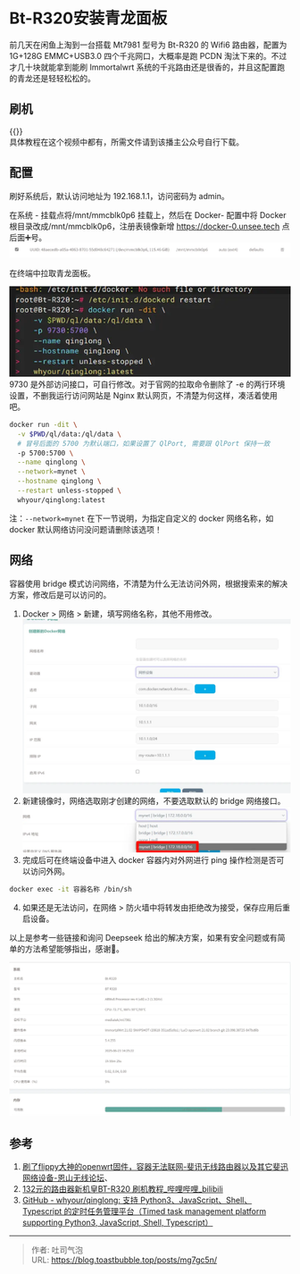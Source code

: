 # Bt-R320安装青龙面板


<!--more-->

前几天在闲鱼上淘到一台搭载 Mt7981 型号为 Bt-R320 的 Wifi6 路由器，配置为 1G+128G EMMC+USB3.0 四个千兆网口，大概率是跑 PCDN 淘汰下来的。不过才几十块就能拿到能刷 Immortalwrt 系统的千兆路由还是很香的，并且这配置跑的青龙还是轻轻松松的。

## 刷机
{{<bilibili BV1zXzEYoEHs >}}  
具体教程在这个视频中都有，所需文件请到该播主公众号自行下载。

## 配置
刷好系统后，默认访问地址为 192.168.1.1，访问密码为 admin。

在系统 - 挂载点将/mnt/mmcblk0p6 挂载上，然后在 Docker- 配置中将 Docker 根目录改成/mnt/mmcblk0p6，注册表镜像新增 https://docker-0.unsee.tech 点后面➕号。  
![](./images/index-1750659524211.webp)

在终端中拉取青龙面板。

![拉取青龙仓库](./images/index-1750651561906.webp "拉取青龙仓库")  
9730 是外部访问接口，可自行修改。对于官网的拉取命令删除了 -e 的两行环境设置，不删我运行访问网站是 Nginx 默认网页，不清楚为何这样，凑活着使用吧。

```bash title="拉取命令"
docker run -dit \
  -v $PWD/ql/data:/ql/data \
  # 冒号后面的 5700 为默认端口，如果设置了 QlPort, 需要跟 QlPort 保持一致
  -p 5700:5700 \
  --name qinglong \
  --network=mynet \
  --hostname qinglong \
  --restart unless-stopped \
  whyour/qinglong:latest
```

注：`--network=mynet` 在下一节说明，为指定自定义的 docker 网络名称，如 docker 默认网络访问没问题请删除该选项！
## 网络
容器使用 bridge 模式访问网络，不清楚为什么无法访问外网，根据搜索来的解决方案，修改后是可以访问的。

1. Docker > 网络 > 新建，填写网络名称，其他不用修改。  
   ![截图](./images/index-1751076152635.webp "截图展示")
2. 新建镜像时，网络选取刚才创建的网络，不要选取默认的 bridge 网络接口。  
   ![网络选择](./images/index-1751076278713.webp "网络选择")
3. 完成后可在终端设备中进入 docker 容器内对外网进行 ping 操作检测是否可以访问外网。
```bash
docker exec -it 容器名称 /bin/sh
```
4. 如果还是无法访问，在网络 > 防火墙中将转发由拒绝改为接受，保存应用后重启设备。

以上是参考一些链接和询问 Deepseek 给出的解决方案，如果有安全问题或有简单的方法希望能够指出，感谢🙇‍。


![系统概览](./images/index-1750659931740.webp "系统概览")
## 参考
1. [刷了flippy大神的openwrt固件，容器无法联网-斐讯无线路由器以及其它斐迅网络设备-恩山无线论坛](https://www.right.com.cn/FORUM/thread-4069232-1-1.html)、
2. [132元的路由器新机皇BT-R320 刷机教程\_哔哩哔哩\_bilibili](https://www.bilibili.com/video/BV1zXzEYoEHs/?spm_id_from=333.337.search-card.all.click)
3. [GitHub - whyour/qinglong: 支持 Python3、JavaScript、Shell、Typescript 的定时任务管理平台（Timed task management platform supporting Python3, JavaScript, Shell, Typescript）](https://github.com/whyour/qinglong)

---

> 作者: 吐司气泡  
> URL: https://blog.toastbubble.top/posts/mg7gc5n/  


